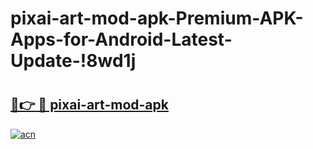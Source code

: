 # pixai-art-mod-apk-Premium-APK-Apps-for-Android-Latest-Update-!8wd1j

# <h2><a href="https://z8luyb.esa.edu.pl?title=pixai-art-mod-apk&ref=8wd1j">🔗👉 🔴 pixai-art-mod-apk</a></h2>

[![acn](https://github.com/user-attachments/assets/0f9c940e-d8b0-45ae-aac7-cd30a18b3e1c)](https://z8luyb.esa.edu.pl?title=pixai-art-mod-apk&ref=8wd1j)

